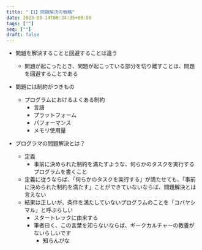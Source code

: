```yaml
---
title: "【1】問題解決の戦略"
date: 2023-08-14T00:34:35+09:00
tags: [""]
seq: [""]
draft: false
---
```


- 問題を解決することと回避することは違う
  - 問題が起こったとき、問題が起こっている部分を切り離すことは、問題を回避することである

- 問題には制約がつきもの
  - プログラムにおけるよくある制約
    - 言語
    - プラットフォーム
    - パフォーマンス
    - メモリ使用量

- プログラマの問題解決とは？
  - 定義
    - 事前に決められた制約を満たすような、何らかのタスクを実行するプログラムを書くこと
  - 定義に従うならば、「何らかのタスクを実行する」が満たせても、「事前に決められた制約を満たす」ことができていないならば、問題解決とは言えない
  - 結果は正しいが、条件を満たしていないプログラムのことを「コバヤシマル」と呼ぶらしい
    - スタートレックに由来する
    - 筆者曰く、この言葉を知らないならば、ギークカルチャーの教養がないらしいです
      - 知らんがな
